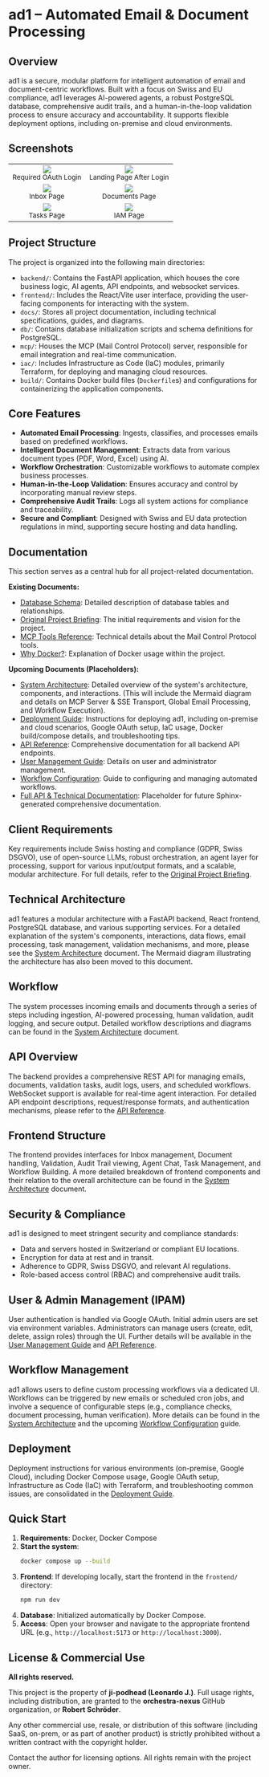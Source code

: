 # ad1 – Automated Email & Document Processing

## Overview

ad1 is a secure, modular platform for intelligent automation of email and document-centric workflows. Built with a focus on Swiss and EU compliance, ad1 leverages AI-powered agents, a robust PostgreSQL database, comprehensive audit trails, and a human-in-the-loop validation process to ensure accuracy and accountability. It supports flexible deployment options, including on-premise and cloud environments.

## Screenshots

<table>
  <tr>
    <td align="center">
      <img src="https://github.com/user-attachments/assets/742aa0c9-3ee4-40a5-827f-b9da743346fa" style="max-width:300px;"><br>
      <small>Required OAuth Login</small>
    </td>
    <td align="center">
      <img src="https://github.com/user-attachments/assets/7fdbb396-15a8-4459-862a-e3b3939f7b7c" style="max-width:300px;"><br>
      <small>Landing Page After Login</small>
    </td>
  </tr>
  <tr>
    <td align="center">
      <img src="https://github.com/user-attachments/assets/325503a6-cb18-44ab-b655-572227c702dd" style="max-width:300px;"><br>
      <small>Inbox Page</small>
    </td>
    <td align="center">
      <img src="https://github.com/user-attachments/assets/ed053302-7a33-4646-9c99-065d8d208375" style="max-width:300px;"><br>
      <small>Documents Page</small>
    </td>
  </tr>
  <tr>
    <td align="center">
      <img src="https://github.com/user-attachments/assets/b760c693-f9ce-4741-8c79-ee7aa41a2fba" style="max-width:300px;"><br>
      <small>Tasks Page</small>
    </td>
    <td align="center">
      <img src="https://github.com/user-attachments/assets/2f890d59-6e13-45b6-9d87-7a971c6dcd28" style="max-width:300px;"><br>
      <small>IAM Page</small>
    </td>
  </tr>
</table>

## Project Structure

The project is organized into the following main directories:

-   `backend/`: Contains the FastAPI application, which houses the core business logic, AI agents, API endpoints, and websocket services.
-   `frontend/`: Includes the React/Vite user interface, providing the user-facing components for interacting with the system.
-   `docs/`: Stores all project documentation, including technical specifications, guides, and diagrams.
-   `db/`: Contains database initialization scripts and schema definitions for PostgreSQL.
-   `mcp/`: Houses the MCP (Mail Control Protocol) server, responsible for email integration and real-time communication.
-   `iac/`: Includes Infrastructure as Code (IaC) modules, primarily Terraform, for deploying and managing cloud resources.
-   `build/`: Contains Docker build files (`Dockerfile`s) and configurations for containerizing the application components.

## Core Features

-   **Automated Email Processing**: Ingests, classifies, and processes emails based on predefined workflows.
-   **Intelligent Document Management**: Extracts data from various document types (PDF, Word, Excel) using AI.
-   **Workflow Orchestration**: Customizable workflows to automate complex business processes.
-   **Human-in-the-Loop Validation**: Ensures accuracy and control by incorporating manual review steps.
-   **Comprehensive Audit Trails**: Logs all system actions for compliance and traceability.
-   **Secure and Compliant**: Designed with Swiss and EU data protection regulations in mind, supporting secure hosting and data handling.

## Documentation

This section serves as a central hub for all project-related documentation.

**Existing Documents:**

-   [Database Schema](docs/README_db_tables.md): Detailed description of database tables and relationships.
-   [Original Project Briefing](docs/briefing%20multiagent.md): The initial requirements and vision for the project.
-   [MCP Tools Reference](docs/mcp_tools_reference.md): Technical details about the Mail Control Protocol tools.
-   [Why Docker?](docs/whyDocker.md): Explanation of Docker usage within the project.

**Upcoming Documents (Placeholders):**

-   [System Architecture](docs/architecture.md): Detailed overview of the system's architecture, components, and interactions. (This will include the Mermaid diagram and details on MCP Server & SSE Transport, Global Email Processing, and Workflow Execution).
-   [Deployment Guide](docs/deployment.md): Instructions for deploying ad1, including on-premise and cloud scenarios, Google OAuth setup, IaC usage, Docker build/compose details, and troubleshooting tips.
-   [API Reference](docs/api_overview.md): Comprehensive documentation for all backend API endpoints.
-   [User Management Guide](docs/user_management.md): Details on user and administrator management.
-   [Workflow Configuration](docs/workflows.md): Guide to configuring and managing automated workflows.
-   [Full API & Technical Documentation](docs/sphinx/index.html): Placeholder for future Sphinx-generated comprehensive documentation.

## Client Requirements

Key requirements include Swiss hosting and compliance (GDPR, Swiss DSGVO), use of open-source LLMs, robust orchestration, an agent layer for processing, support for various input/output formats, and a scalable, modular architecture. For full details, refer to the [Original Project Briefing](docs/briefing%20multiagent.md).

## Technical Architecture

ad1 features a modular architecture with a FastAPI backend, React frontend, PostgreSQL database, and various supporting services. For a detailed explanation of the system's components, interactions, data flows, email processing, task management, validation mechanisms, and more, please see the [System Architecture](docs/architecture.md) document. The Mermaid diagram illustrating the architecture has also been moved to this document.

## Workflow

The system processes incoming emails and documents through a series of steps including ingestion, AI-powered processing, human validation, audit logging, and secure output. Detailed workflow descriptions and diagrams can be found in the [System Architecture](docs/architecture.md) document.

## API Overview

The backend provides a comprehensive REST API for managing emails, documents, validation tasks, audit logs, users, and scheduled workflows. WebSocket support is available for real-time agent interaction. For detailed API endpoint descriptions, request/response formats, and authentication mechanisms, please refer to the [API Reference](docs/api_overview.md).

## Frontend Structure

The frontend provides interfaces for Inbox management, Document handling, Validation, Audit Trail viewing, Agent Chat, Task Management, and Workflow Building. A more detailed breakdown of frontend components and their relation to the overall architecture can be found in the [System Architecture](docs/architecture.md) document.

## Security & Compliance

ad1 is designed to meet stringent security and compliance standards:
-   Data and servers hosted in Switzerland or compliant EU locations.
-   Encryption for data at rest and in transit.
-   Adherence to GDPR, Swiss DSGVO, and relevant AI regulations.
-   Role-based access control (RBAC) and comprehensive audit trails.

## User & Admin Management (IPAM)

User authentication is handled via Google OAuth. Initial admin users are set via environment variables. Administrators can manage users (create, edit, delete, assign roles) through the UI. Further details will be available in the [User Management Guide](docs/user_management.md) and [API Reference](docs/api_overview.md).

## Workflow Management

ad1 allows users to define custom processing workflows via a dedicated UI. Workflows can be triggered by new emails or scheduled cron jobs, and involve a sequence of configurable steps (e.g., compliance checks, document processing, human verification). More details can be found in the [System Architecture](docs/architecture.md) and the upcoming [Workflow Configuration](docs/workflows.md) guide.

## Deployment

Deployment instructions for various environments (on-premise, Google Cloud), including Docker Compose usage, Google OAuth setup, Infrastructure as Code (IaC) with Terraform, and troubleshooting common issues, are consolidated in the [Deployment Guide](docs/deployment.md).

## Quick Start

1.  **Requirements**: Docker, Docker Compose
2.  **Start the system**:
    ```bash
    docker compose up --build
    ```
3.  **Frontend**: If developing locally, start the frontend in the `frontend/` directory:
    ```bash
    npm run dev
    ```
4.  **Database**: Initialized automatically by Docker Compose.
5.  **Access**: Open your browser and navigate to the appropriate frontend URL (e.g., `http://localhost:5173` or `http://localhost:3000`).

## License & Commercial Use

**All rights reserved.**

This project is the property of **ji-podhead (Leonardo J.)**. Full usage rights, including distribution, are granted to the **orchestra-nexus** GitHub organization, or **Robert Schröder**.

Any other commercial use, resale, or distribution of this software (including SaaS, on-prem, or as part of another product) is strictly prohibited without a written contract with the copyright holder.

Contact the author for licensing options. All rights remain with the project owner.
